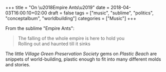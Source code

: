 +++
title = "On \u2018Empire Ants\u2019"
date = 2018-04-03T16:00:10+02:00
draft = false
tags = ["music", "sublime", "politics", "conceptalbum", "worldbuilding"]
categories = ["Music"]
+++

From the sublime "Empire Ants":

> The falling of the whole empire is here to hold you \
Rolling out and haunted till it sinks

The little _Village Green Preservation Society_ gems on _Plastic Beach_ are snippets of world-building, plastic enough to fit into many different molds and stories.
